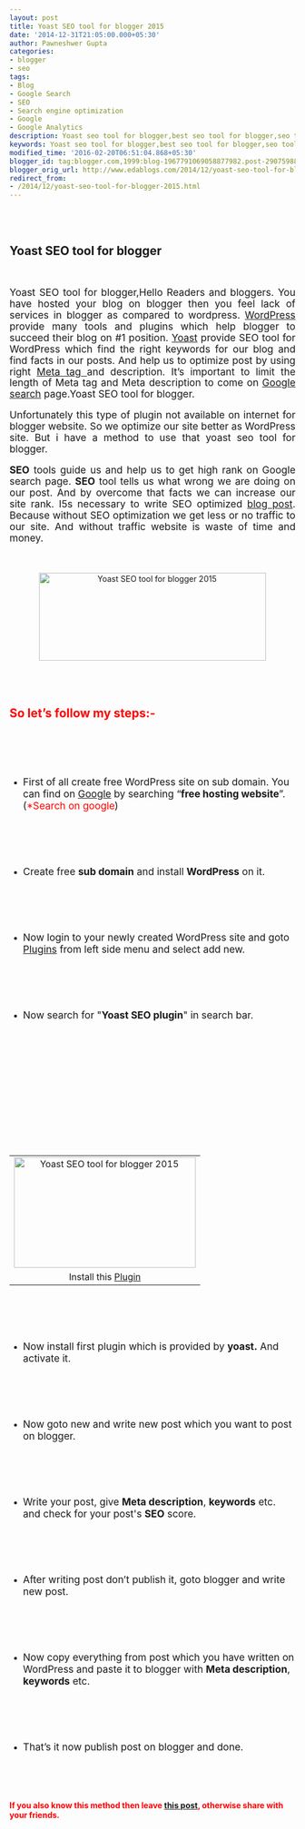 ```yaml
---
layout: post
title: Yoast SEO tool for blogger 2015
date: '2014-12-31T21:05:00.000+05:30'
author: Pawneshwer Gupta
categories:
- blogger
- seo
tags:
- Blog
- Google Search
- SEO
- Search engine optimization
- Google
- Google Analytics
description: Yoast seo tool for blogger,best seo tool for blogger,seo tool for blogspot,seo in blogspot blogger
keywords: Yoast seo tool for blogger,best seo tool for blogger,seo tool for blogspot,seo in blogspot blogger
modified_time: '2016-02-20T06:51:04.868+05:30'
blogger_id: tag:blogger.com,1999:blog-1967791069058877982.post-2907598832398372713
blogger_orig_url: http://www.edablogs.com/2014/12/yoast-seo-tool-for-blogger-2015.html
redirect_from:
- /2014/12/yoast-seo-tool-for-blogger-2015.html
---
```


<div dir="ltr" style="text-align: left;" trbidi="on"><div dir="ltr" style="text-align: left;"><br /><div><br /><h2>Yoast SEO tool for blogger</h2><br /></div><br /><div style="text-align: justify;"><span style="font-size: 13.0pt; line-height: 115%;">Yoast SEO tool for blogger,Hello Readers and bloggers. You have hosted your blog on blogger then you feel lack of services in blogger as compared to wordpress. <a href="http://wordpress.org/" rel="homepage" target="_blank" title="WordPress">WordPress</a> provide many tools and plugins which help blogger to succeed their blog on #1 position. <a class="zem_slink" href="http://yoast.com/" rel="homepage" target="_blank" title="Joost de Valk">Yoast</a> provide SEO tool for WordPress which find the right keywords for our blog and find facts in our posts. And help us to optimize post by using right <a href="http://en.wikipedia.org/wiki/Meta_element" rel="wikipedia" target="_blank" title="Meta element">Meta tag </a>and description. It’s important to limit the length of Meta tag and Meta description to come on <a href="http://google.com/" rel="homepage" target="_blank" title="Google Search">Google search</a> page.Yoast SEO tool for blogger.</span></div><br /><div style="text-align: justify;"><span style="font-size: 13.0pt; line-height: 115%;">Unfortunately this type of plugin not available on internet for blogger website. So we optimize our site better as WordPress site. But i have a method to use that yoast seo tool for blogger. </span></div><br /><div style="text-align: justify;"><span style="font-size: 13.0pt; line-height: 115%;"><b>SEO</b> tools guide us and help us to get high rank on Google search page. <b>SEO</b> tool tells us what wrong we are doing on our post. And by overcome that facts we can increase our site rank. I5s necessary to write SEO optimized <a href="http://en.wikipedia.org/wiki/Blog" rel="wikipedia" target="_blank" title="Blog">blog post</a>. Because without SEO optimization we get less or no traffic to our site. And without traffic website is waste of time and money.&nbsp;</span></div><br /><div style="text-align: justify;"></div><br /><div style="text-align: justify;"><br /><div style="clear: both; text-align: center;"><a href="http://www.trickspapa.com/wp-content/uploads/2014/12/SEO-by-Yoast.jpg" style="margin-left: 1em; margin-right: 1em;"><img alt="Yoast SEO tool for blogger 2015" border="0" src="http://www.trickspapa.com/wp-content/uploads/2014/12/SEO-by-Yoast.jpg" height="155" title="Yoast SEO tool for blogger 2015" width="400" /></a></div><br /></div><br /><div><br /><h2 style="text-align: left;"><span style="color: red;">So let’s follow my steps:-</span></h2><br /></div><br /><div><br /><ul style="text-align: left;"><br /><li><span style="font-size: 13.0pt; line-height: 115%;">First of all create free WordPress site on sub domain. You can find on <a href="http://www.google.com/" rel="homepage" target="_blank" title="Google">Google</a> by searching “<b>free hosting website</b>”. (<span style="color: red;">*Search on google</span>)</span></li></ul><br /></div><br /><div><br /><ul style="text-align: left;"><br /><li><span style="font-size: 13.0pt; line-height: 115%;">Create free <b>sub domain</b> and install <b>WordPress</b> on it.</span></li></ul><br /></div><br /><div><br /><ul style="text-align: left;"><br /><li><span style="font-size: 13.0pt; line-height: 115%;">Now login to your newly created WordPress site and goto <a href="http://wordpress.org/extend/plugins/" rel="homepage" target="_blank" title="WordPress Plugin Directory">Plugins</a> from left side menu and select add new.</span></li></ul><br /></div><br /><div><br /><ul style="text-align: left;"><br /><li><span style="font-size: 13.0pt; line-height: 115%;">Now search for "<b>Yoast SEO plugin</b>" in search bar.</span></li></ul><br /></div><br /><div><span style="font-size: 13.0pt; line-height: 115%;"><span style="font-size: 13.0pt; line-height: 115%;"><br /></span></span><br /><br /><br /><br /><br /><br /><br /><br /><br /><table align="center" cellpadding="0" cellspacing="0" style="margin-left: auto; margin-right: auto; text-align: center;"><tbody><tr><td style="text-align: center;"><a href="http://www.trickspapa.com/wp-content/uploads/2014/12/Capture.jpg" style="margin-left: auto; margin-right: auto;"><img alt="Yoast SEO tool for blogger 2015" border="0" src="http://www.trickspapa.com/wp-content/uploads/2014/12/Capture.jpg" height="195" title="Yoast SEO tool for blogger 2015" width="320" /></a></td></tr><tr><td style="text-align: center;">Install this <a class="zem_slink" href="http://blog.taragana.com/index.php/archive/wordpress-plugins-provided-by-taraganacom/" rel="homepage" target="_blank" title="Plugin">Plugin</a></td></tr></tbody></table><br /></div><br /><div><br /><ul style="text-align: left;"><br /><li><span style="font-size: 13.0pt; line-height: 115%;">Now install first plugin which is provided by <b>yoast.</b> And activate it.</span></li></ul><br /></div><br /><div><br /><ul style="text-align: left;"><br /><li><span style="font-size: 13.0pt; line-height: 115%;">Now goto new and write new post which you want to post on blogger.</span></li></ul><br /></div><br /><div><br /><ul style="text-align: left;"><br /><li><span style="font-size: 13.0pt; line-height: 115%;">Write your post, give <b>Meta description</b>, <b>keywords</b> etc. and check for your post's <b>SEO</b> score.</span></li></ul><br /></div><br /><div><br /><ul style="text-align: left;"><br /><li><span style="font-size: 13.0pt; line-height: 115%;">After writing post don’t publish it, goto blogger and write new post.</span></li></ul><br /></div><br /><div><br /><ul style="text-align: left;"><br /><li><span style="font-size: 13.0pt; line-height: 115%;">Now copy everything from post which you have written on WordPress and paste it to blogger with <b>Meta description</b>, <b>keywords</b> etc.</span></li></ul><br /></div><br /><div><br /><ul style="text-align: left;"><br /><li><span style="font-size: 13.0pt; line-height: 115%;">That’s it now publish post on blogger and done.</span></li></ul><br /></div><br /><div><br /><h4 style="text-align: left;"><span style="color: red;">If you also know this method then leave <a href="http://scholastic-scribe.blogspot.com/2008/10/200-this-blings-for-you.html" rel="homepage" target="_blank" title="This Post">this post</a>, otherwise share with your friends.</span></h4><br /></div><br /></div></div>